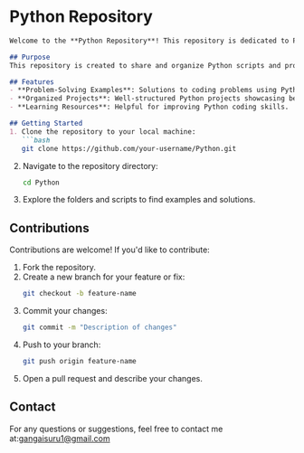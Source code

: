 # Python Repository

```markdown
Welcome to the **Python Repository**! This repository is dedicated to Python coding, focusing on problem-solving using Python.

## Purpose
This repository is created to share and organize Python scripts and projects aimed at solving various programming problems and challenges. Whether you're a beginner or an experienced developer, you'll find examples, exercises, and solutions here.

## Features
- **Problem-Solving Examples**: Solutions to coding problems using Python.
- **Organized Projects**: Well-structured Python projects showcasing best practices.
- **Learning Resources**: Helpful for improving Python coding skills.

## Getting Started
1. Clone the repository to your local machine:
   ```bash
   git clone https://github.com/your-username/Python.git
   ```
2. Navigate to the repository directory:
   ```bash
   cd Python
   ```
3. Explore the folders and scripts to find examples and solutions.

## Contributions
Contributions are welcome! If you'd like to contribute:
1. Fork the repository.
2. Create a new branch for your feature or fix:
   ```bash
   git checkout -b feature-name
   ```
3. Commit your changes:
   ```bash
   git commit -m "Description of changes"
   ```
4. Push to your branch:
   ```bash
   git push origin feature-name
   ```
5. Open a pull request and describe your changes.



## Contact
For any questions or suggestions, feel free to contact me at:gangaisuru1@gmail.com
```

